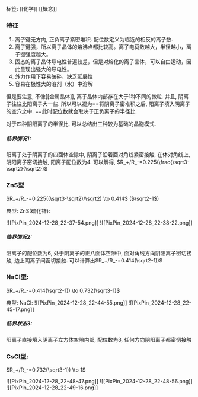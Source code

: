 标签: [[化学]] [[概念]]
### 特征

1. 离子键无方向, 正负离子紧密堆积. 配位数定义为临近的相反的离子数. 
2. 离子键强，所以离子晶体的熔沸点都比较高。离子电荷数越大，半径越小，离子键强度越大。
3. 固态的离子晶体导电性普遍较差，但是对熔化的离子晶体，可以自由运动，因此呈现出强大的导电性。
4. 外力作用下容易破碎，缺乏延展性
5. 容易在极性大的溶剂（水）中溶解

但是要注意, 不像[[金属晶体]], 离子晶体内部存在大于1种不同的微粒. 并且, 阴离子往往比阳离子大一些. 所以可以视为==将阴离子密堆积之后, 阳离子填入阴离子的空穴之中. ==此时配位数就会取决于正负离子的半径比. 

对于四种阴阳离子的半径比, 可以总结出三种较为基础的晶胞模式. 

##### 临界情况1: 

阳离子处于阴离子的四面体空隙中, 阴离子沿着面对角线紧密接触. 在体对角线上, 阴阳离子密切接触, 阳离子配位数为4. 可以解得, $R_+/R_-=0.225(\frac{\sqrt3-\sqrt2}{\sqrt2})$
### ZnS型

$R_+/R_-=0.225((\sqrt3-\sqrt2)/\sqrt2) \to 0.414$ ($\sqrt2-1$)

典型: ZnS(硫化锌): 

![[PixPin_2024-12-28_22-37-54.png]]
![[PixPin_2024-12-28_22-38-22.png]]
##### 临界情况2: 

阳离子的配位数为6, 处于阴离子的正八面体空隙中, 面对角线方向阴阳离子密切接触, 边上阴离子间密切接触. 可以计算出$R_+/R_-=0.414(\sqrt2-1))$

### NaCl型: 

$R_+/R_-=0.414(\sqrt2-1)) \to 0.732(\sqrt3-1)$

典型: NaCl: 
![[PixPin_2024-12-28_22-44-55.png]]
![[PixPin_2024-12-28_22-45-17.png]]

##### 临界状态3: 

阳离子直接填入阴离子立方体空隙内部, 配位数为8, 任何方向阴阳离子都密切接触

### CsCl型: 

$R_+/R_-=0.732(\sqrt3-1)) \to 1$

![[PixPin_2024-12-28_22-48-47.png]]
![[PixPin_2024-12-28_22-48-56.png]]
![[PixPin_2024-12-28_22-49-16.png]]
